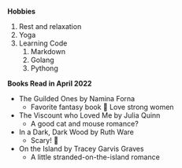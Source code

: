 **Hobbies**
1. Rest and relaxation
2. Yoga
3. Learning Code
    1. Markdown
    2. Golang
    3. Pythong
    
**Books Read in April 2022**
- The Guilded Ones by Namina Forna  
  - Favorite fantasy book 💙  Love strong women
- The Viscount who Loved Me by Julia Quinn 
  - A good cat and mouse romance? 
- In a Dark, Dark Wood by Ruth Ware  
  - Scary! 👀
- On the Island by Tracey Garvis Graves  
  - A little stranded-on-the-island romance  


